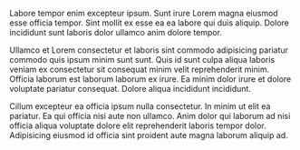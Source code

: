 Labore tempor enim excepteur ipsum. Sunt irure Lorem magna eiusmod esse officia tempor. Sint mollit ex esse ea ea labore qui duis aliquip. Dolore incididunt sunt laboris dolor ullamco anim dolore tempor.

Ullamco et Lorem consectetur et laboris sint commodo adipisicing pariatur commodo quis ipsum minim sunt sunt. Quis id sunt culpa aliqua laboris veniam ex consectetur sit consequat minim velit reprehenderit minim. Officia laborum est laborum laborum ex irure. Ea minim dolor irure et dolore voluptate pariatur consequat. Dolore aliqua incididunt incididunt.

Cillum excepteur ea officia ipsum nulla consectetur. In minim ut elit ea pariatur. Ea qui officia nisi aute non ullamco. Anim dolor qui laborum ad nisi officia aliqua voluptate dolore elit reprehenderit laboris tempor dolor. Adipisicing eiusmod id officia sint proident aute magna laborum aliquip ad.
